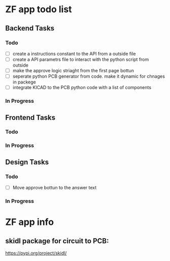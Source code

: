 # ZF app todo list

## Backend Tasks

### Todo

- [ ] create a instructions constant to the API from a outside file
- [ ] create a API parametrs file to interact with the python script from outside
- [ ] make the approve logic striaght from the first page bottun
- [ ] seperate python PCB generator from code. make it dynamic for chnages in packege
- [ ] integrate KICAD to the PCB python code with a list of components
### In Progress

## Frontend Tasks

### Todo


### In Progress



## Design Tasks

### Todo

- [ ] Move approve bottun to the answer text

### In Progress


# ZF app info

## skidl package for circuit to PCB: 
https://pypi.org/project/skidl/

